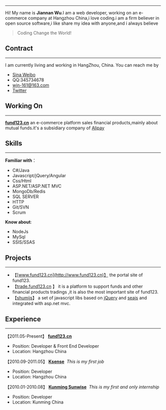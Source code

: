 ----------
Hi! My name is **Jiannan Wu**.I am a web developer, working on an e-commerce company at Hangzhou China,i love coding.i am a firm believer in open source software,i like share my idea with anyone,and i always believe
> Coding Change the World!

## Contract
----------
I am currently living and working in HangZhou, China.
You can reach me by
- [Sina Weibo](http://weibo.com/wjn161)
- QQ:345734678
- [wjn-161@163.com](mailto:wjn-161@163.com)
- [Twitter](http://twitter.com/wjn161)

## Working On
----------
[**fund123.cn**](http://www.fund123.cn) an e-commerce platform sales financial products,mainly about mutual funds.it's a subsidiary company of [Alipay](http://www.alipay.com)

## Skills
----------
**Familiar with**：
- C#/Java
- Javascript/jQuery/Angular
- Css/Html
- ASP.NET/ASP.NET MVC
- MongoDb/Redis
- SQL SERVER
- HTTP
- Git/SVN
- Scrum

**Know about**:
- NodeJs
- MySql
- SSIS/SSAS

## Projects
--------
- 【[www.fund123.cn](http://www.fund123.cn)】 the portal site of fund123.
- 【[trade.fund123.cn](https://trade.fund123.cn) 】 it is a platform to support funds and other financial products tradings ,it is also the most important site of fund123.
- 【[shumijs](http://github.com/fund123/shumijs)】 a set of javascript  libs based on [jQuery](http://jQuery.com) and [seajs](http://seajs.org) and integrated with asp.net mvc.

## Experience
----------
【2011.05-Present】 [**fund123.cn**](http://www.fund123.cn)
- Position: Developer & Front End Developer
- Location: Hangzhou China

【2010.09-2011.05】 [**Ksense**](http://www.ksense.com/)
&nbsp;*This is my first job*
- Position: Developer
- Location: Hangzhou China

【2010.01-2010.08】 [**Kunming Sunwise**](http://www.kmsunwise.com/) 
&nbsp;*This is my first and only internship*
- Position: Developer
- Location: Kunming China